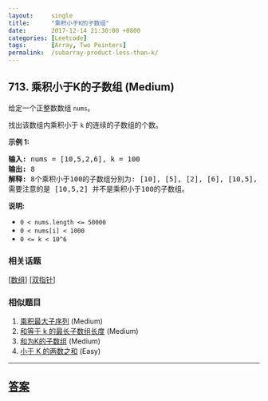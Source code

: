 ```yaml
---
layout:     single
title:      "乘积小于K的子数组"
date:       2017-12-14 21:30:00 +0800
categories: [Leetcode]
tags:       [Array, Two Pointers]
permalink:  /subarray-product-less-than-k/
---
```


## 713. 乘积小于K的子数组 (Medium)

<p>给定一个正整数数组&nbsp;<code>nums</code>。</p>

<p>找出该数组内乘积小于&nbsp;<code>k</code>&nbsp;的连续的子数组的个数。</p>

<p><strong>示例 1:</strong></p>

<pre>
<strong>输入:</strong> nums = [10,5,2,6], k = 100
<strong>输出:</strong> 8
<strong>解释:</strong> 8个乘积小于100的子数组分别为: [10], [5], [2], [6], [10,5], [5,2], [2,6], [5,2,6]。
需要注意的是 [10,5,2] 并不是乘积小于100的子数组。
</pre>

<p><strong>说明:</strong></p>

<ul>
	<li><code>0 &lt; nums.length &lt;= 50000</code></li>
	<li><code>0 &lt; nums[i] &lt; 1000</code></li>
	<li><code>0 &lt;= k &lt; 10^6</code></li>
</ul>

### 相关话题
  [[数组](https://github.com/openset/leetcode/tree/master/tag/array/README.md)]
  [[双指针](https://github.com/openset/leetcode/tree/master/tag/two-pointers/README.md)]

### 相似题目
  1. [乘积最大子序列](/maximum-product-subarray) (Medium)
  1. [和等于 k 的最长子数组长度](/maximum-size-subarray-sum-equals-k) (Medium)
  1. [和为K的子数组](/subarray-sum-equals-k) (Medium)
  1. [小于 K 的两数之和](/two-sum-less-than-k) (Easy)

---

## [答案](https://github.com/openset/leetcode/tree/master/problems/subarray-product-less-than-k)

